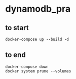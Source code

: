 # dynamodb_pra

## to start

```
docker-compose up --build -d
```

## to end

```
docker-compose down
docker system prune --volumes
```
